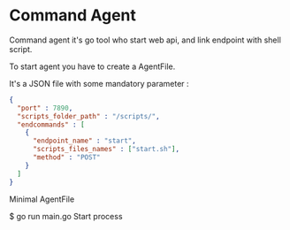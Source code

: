 # Command Agent

Command agent it's go tool who start web api, and link endpoint with shell script.

To start agent you have to create a AgentFile.

It's a JSON file with some mandatory parameter :

```json
{
  "port" : 7890,
  "scripts_folder_path" : "/scripts/",
  "endcommands" : [
    {
      "endpoint_name" : "start",
      "scripts_files_names" : ["start.sh"],
      "method" : "POST"
    }
  ]
}
```

Minimal AgentFile


$ go run main.go
Start process